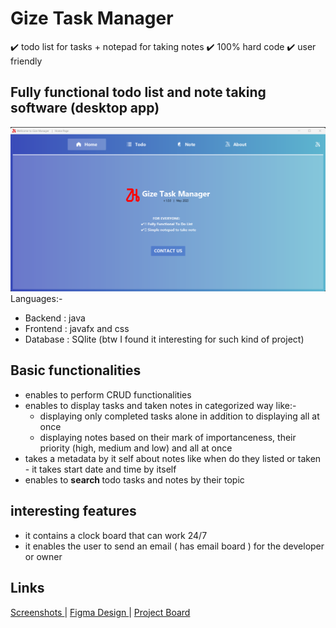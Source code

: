 # Gize Task Manager
✔️ todo list for tasks + notepad for taking notes
✔️ 100% hard code
✔️ user friendly
## Fully functional todo list and note taking software (desktop app)
![image](https://github.com/sgc93/Gize-Task-Manager/blob/main/Screenshoots/wellcomePage.png)
Languages:-
<ul>
  <li> Backend : java </li>
  <li> Frontend : javafx and css </li>
  <li> Database : SQlite (btw I found it interesting for such kind of project)
</ul>
 
## Basic functionalities
<ul>
  <li> enables to perform CRUD functionalities </li>
  <li> enables to display tasks and taken notes in categorized way like:-
      <ul>
        <li> displaying only completed tasks alone in addition to displaying all at once</li>
        <li> displaying notes based on their mark of importanceness, their priority (high, medium and low) and all at once </li>
      </ul></li>
  <li> takes a metadata by it self about notes like when do they listed or taken - it takes start date and time by itself </li>
  <li> enables to <b> search </b> todo tasks and notes by their topic </li>
</ul>

## interesting features
  <ul> 
  <li> it contains a clock board that can work 24/7 </li>
  <li> it enables the user to send an email ( has email board ) for the developer or owner</li> 
  </ul>
  
## Links

<a href=""> Screenshots </a>    |   <a href="https://www.figma.com/file/qwhp9yWQvWAVxU6JE5kx1O/ToDoList?type=design&node-id=0%3A1&t=1jegm1lkgZeZw71D-1"> Figma Design </a>   |   <a href="https://github.com/users/sgc93/projects/3"> Project Board </a>

